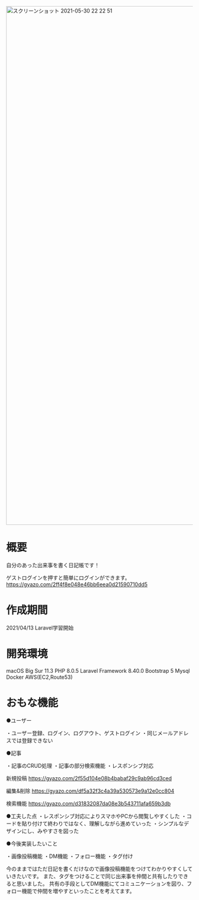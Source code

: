 

<img width="1399" alt="スクリーンショット 2021-05-30 22 22 51" src="https://user-images.githubusercontent.com/73108756/120105844-a657ec80-c195-11eb-9b52-e6e4221afa4c.png">


# 概要

自分のあった出来事を書く日記帳です！


ゲストログインを押すと簡単にログインができます。
https://gyazo.com/2ff4f8e048e46bb6eea0d21590710dd5


# 作成期間

2021/04/13 Laravel学習開始


# 開発環境
macOS Big Sur 11.3
PHP 8.0.5
Laravel Framework 8.40.0
Bootstrap 5
Mysql
Docker
AWS(EC2,Route53)
 
# おもな機能

●ユーザー

・ユーザー登録、ログイン、ログアウト、ゲストログイン
・同じメールアドレスでは登録できない

●記事

・記事のCRUD処理
・記事の部分検索機能
・レスポンシブ対応

新規投稿
https://gyazo.com/2f55d104e08b4babaf29c9ab96cd3ced

編集&削除
https://gyazo.com/df5a32f3c4a39a530573e9a12e0cc804

検索機能
https://gyazo.com/d31832087da08e3b543711afa659b3db

●工夫した点
・レスポンシブ対応によりスマホやPCから閲覧しやすくした
・コードを貼り付けて終わりではなく、理解しながら進めていった
・シンプルなデザインにし、みやすさを図った

●今後実装したいこと

・画像投稿機能
・DM機能
・フォロー機能
・タグ付け

今のままではただ日記を書くだけなので画像投稿機能をつけてわかりやすくしていきたいです。
また、タグをつけることで同じ出来事を仲間と共有したりできると思いました。
共有の手段としてDM機能にてコミュニケーションを図り、フォロー機能で仲間を増やすといったことを考えてます。

